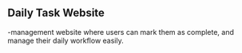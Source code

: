 ## Daily Task Website
-management website where users can  mark them as complete, and manage their daily workflow easily.
